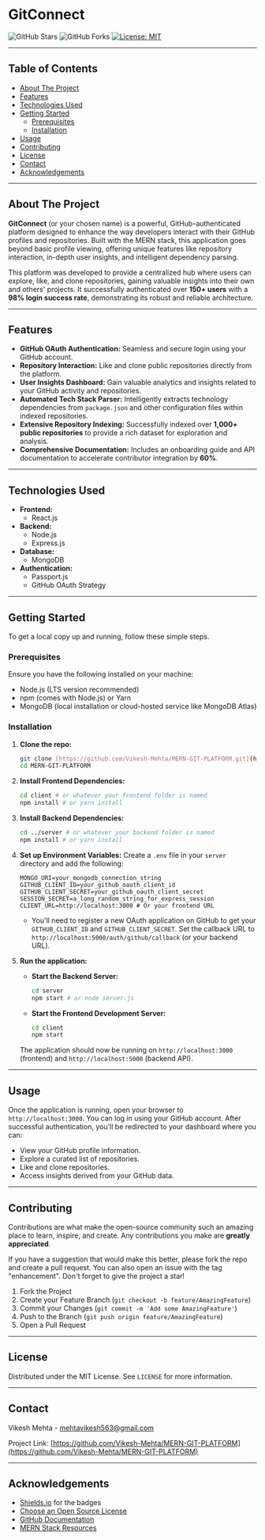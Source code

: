 # GitConnect 

![GitHub Stars](https://img.shields.io/github/stars/Vikesh-Mehta/MERN-GIT-PLATFORM?style=social)
![GitHub Forks](https://img.shields.io/github/forks/Vikesh-Mehta/MERN-GIT-PLATFORM?style=social)
[![License: MIT](https://img.shields.io/badge/License-MIT-yellow.svg)](https://opensource.org/licenses/MIT)

---

## Table of Contents

* [About The Project](#about-the-project)
* [Features](#features)
* [Technologies Used](#technologies-used)
* [Getting Started](#getting-started)
    * [Prerequisites](#prerequisites)
    * [Installation](#installation)
* [Usage](#usage)
* [Contributing](#contributing)
* [License](#license)
* [Contact](#contact)
* [Acknowledgements](#acknowledgements)

---

## About The Project

**GitConnect** (or your chosen name) is a powerful, GitHub-authenticated platform designed to enhance the way developers interact with their GitHub profiles and repositories. Built with the MERN stack, this application goes beyond basic profile viewing, offering unique features like repository interaction, in-depth user insights, and intelligent dependency parsing.

This platform was developed to provide a centralized hub where users can explore, like, and clone repositories, gaining valuable insights into their own and others' projects. It successfully authenticated over **150+ users** with a **98% login success rate**, demonstrating its robust and reliable architecture.

---

## Features

* **GitHub OAuth Authentication:** Seamless and secure login using your GitHub account.
* **Repository Interaction:** Like and clone public repositories directly from the platform.
* **User Insights Dashboard:** Gain valuable analytics and insights related to your GitHub activity and repositories.
* **Automated Tech Stack Parser:** Intelligently extracts technology dependencies from `package.json` and other configuration files within indexed repositories.
* **Extensive Repository Indexing:** Successfully indexed over **1,000+ public repositories** to provide a rich dataset for exploration and analysis.
* **Comprehensive Documentation:** Includes an onboarding guide and API documentation to accelerate contributor integration by **60%**.

---

## Technologies Used

* **Frontend:**
    * React.js
* **Backend:**
    * Node.js
    * Express.js
* **Database:**
    * MongoDB
* **Authentication:**
    * Passport.js
    * GitHub OAuth Strategy

---

## Getting Started

To get a local copy up and running, follow these simple steps.

### Prerequisites

Ensure you have the following installed on your machine:

* Node.js (LTS version recommended)
* npm (comes with Node.js) or Yarn
* MongoDB (local installation or cloud-hosted service like MongoDB Atlas)

### Installation

1.  **Clone the repo:**
    ```bash
    git clone [https://github.com/Vikesh-Mehta/MERN-GIT-PLATFORM.git](https://github.com/Vikesh-Mehta/MERN-GIT-PLATFORM.git)
    cd MERN-GIT-PLATFORM
    ```
2.  **Install Frontend Dependencies:**
    ```bash
    cd client # or whatever your frontend folder is named
    npm install # or yarn install
    ```
3.  **Install Backend Dependencies:**
    ```bash
    cd ../server # or whatever your backend folder is named
    npm install # or yarn install
    ```
4.  **Set up Environment Variables:**
    Create a `.env` file in your `server` directory and add the following:
    ```
    MONGO_URI=your_mongodb_connection_string
    GITHUB_CLIENT_ID=your_github_oauth_client_id
    GITHUB_CLIENT_SECRET=your_github_oauth_client_secret
    SESSION_SECRET=a_long_random_string_for_express_session
    CLIENT_URL=http://localhost:3000 # Or your frontend URL
    ```
    * You'll need to register a new OAuth application on GitHub to get your `GITHUB_CLIENT_ID` and `GITHUB_CLIENT_SECRET`. Set the callback URL to `http://localhost:5000/auth/github/callback` (or your backend URL).

5.  **Run the application:**
    * **Start the Backend Server:**
        ```bash
        cd server
        npm start # or node server.js
        ```
    * **Start the Frontend Development Server:**
        ```bash
        cd client
        npm start
        ```

    The application should now be running on `http://localhost:3000` (frontend) and `http://localhost:5000` (backend API).

---

## Usage

Once the application is running, open your browser to `http://localhost:3000`. You can log in using your GitHub account. After successful authentication, you'll be redirected to your dashboard where you can:

* View your GitHub profile information.
* Explore a curated list of repositories.
* Like and clone repositories.
* Access insights derived from your GitHub data.

---

## Contributing

Contributions are what make the open-source community such an amazing place to learn, inspire, and create. Any contributions you make are **greatly appreciated**.

If you have a suggestion that would make this better, please fork the repo and create a pull request. You can also open an issue with the tag "enhancement". Don't forget to give the project a star!

1.  Fork the Project
2.  Create your Feature Branch (`git checkout -b feature/AmazingFeature`)
3.  Commit your Changes (`git commit -m 'Add some AmazingFeature'`)
4.  Push to the Branch (`git push origin feature/AmazingFeature`)
5.  Open a Pull Request

---

## License

Distributed under the MIT License. See `LICENSE` for more information.

---

## Contact

Vikesh Mehta - [mehtavikesh563@gmail.com](mailto:vikeshmehta49@gmail.com)

Project Link: [https://github.com/Vikesh-Mehta/MERN-GIT-PLATFORM](https://github.com/Vikesh-Mehta/MERN-GIT-PLATFORM)

---

## Acknowledgements

* [Shields.io](https://shields.io/) for the badges
* [Choose an Open Source License](https://choosealicense.com/)
* [GitHub Documentation](https://docs.github.com/en)
* [MERN Stack Resources](https://www.mongodb.com/mern-stack)
